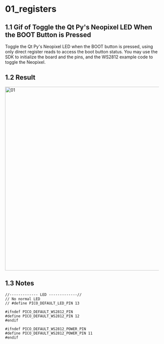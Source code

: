 # 01_registers

## 1.1 Gif of Toggle the Qt Py's Neopixel LED When the BOOT Button is Pressed

Toggle the Qt Py's Neopixel LED when the BOOT button is pressed, using only direct register reads to access the boot button status. You may use the SDK to initialize the board and the pins, and the WS2812 example code to toggle the Neopixel.

## 1.2 Result

<img src="./01_registers.gif" alt="01" width="600"/>

## 1.3 Notes
```
//------------- LED -------------//
// No normal LED
// #define PICO_DEFAULT_LED_PIN 13

#ifndef PICO_DEFAULT_WS2812_PIN
#define PICO_DEFAULT_WS2812_PIN 12
#endif

#ifndef PICO_DEFAULT_WS2812_POWER_PIN
#define PICO_DEFAULT_WS2812_POWER_PIN 11
#endif
```
